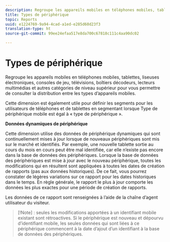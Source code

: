 ```yaml
---
description: Regroupe les appareils mobiles en téléphones mobiles, tablettes, liseuses électroniques, consoles de jeu, télévisions, boîtiers décodeurs, lecteurs multimédias et autres catégories de niveau supérieur pour vous permettre de consulter la distribution entre les types d’appareils mobiles.
title: Types de périphérique
topic: Reports
uuid: e1224769-9a94-4cad-a1ed-e285d60d23f3
translation-type: ht
source-git-commit: 99ee24efaa517e8da700c67818c111c4aa90dc02

---
```



# Types de périphérique

Regroupe les appareils mobiles en téléphones mobiles, tablettes, liseuses électroniques, consoles de jeu, télévisions, boîtiers décodeurs, lecteurs multimédias et autres catégories de niveau supérieur pour vous permettre de consulter la distribution entre les types d’appareils mobiles.

Cette dimension est également utile pour définir les segments pour les utilisateurs de téléphones et de tablettes en segmentant lorsque Type de périphérique mobile est égal à « type de périphérique ».

**Données dynamiques de périphérique**

Cette dimension utilise des données de périphérique dynamiques qui sont continuellement mises à jour lorsque de nouveaux périphériques sont mis sur le marché et identifiés. Par exemple, une nouvelle tablette sortie au cours du mois en cours peut être mal identifiée, car elle n’existe pas encore dans la base de données des périphériques. Lorsque la base de données des périphériques est mise à jour avec le nouveau périphérique, toutes les modifications qui en résultent sont appliquées à toutes les dates de création de rapports (pas aux données historiques). De ce fait, vous pourrez constater de légères variations sur ce rapport pour les dates historiques dans le temps. En règle générale, le rapport le plus à jour comporte les données les plus exactes pour une période de création de rapports.

Les données de ce rapport sont renseignées à l’aide de la chaîne d’agent utilisateur du visiteur.

>[!Note] :
>seules les modifications apportées à un identifiant mobile existant sont rétroactives. Si le périphérique est nouveau et dépourvu d’identifiant mobile, les seules données qui sont liées à ce périphérique commencent à la date d’ajout d’un identifiant à la base de données des périphériques.
